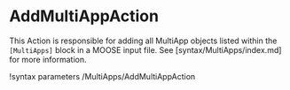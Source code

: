 # AddMultiAppAction

This Action is responsible for adding all MultiApp objects listed within the `[MultiApps]`
block in a MOOSE input file. See [syntax/MultiApps/index.md] for more information.

!syntax parameters /MultiApps/AddMultiAppAction

